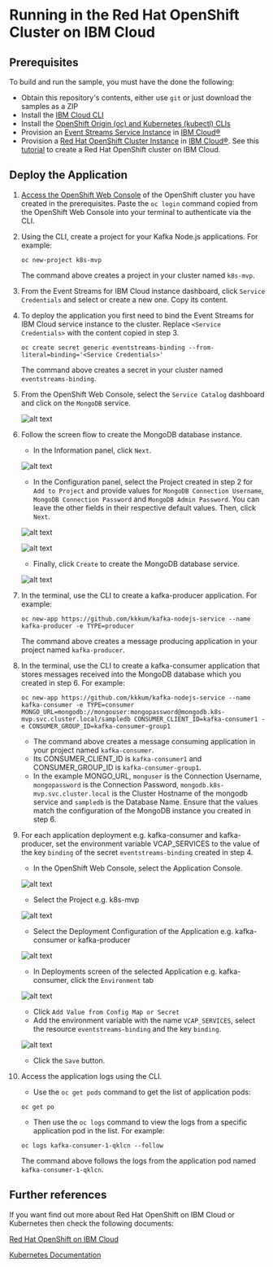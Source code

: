 # Running in the Red Hat OpenShift Cluster on IBM Cloud

## Prerequisites
To build and run the sample, you must have the done the following:

* Obtain this repository's contents, either use `git` or just download the samples as a ZIP
* Install the [IBM Cloud CLI](https://cloud.ibm.com/docs/cli?topic=cloud-cli-install-ibmcloud-cli)
* Install the [OpenShift Origin (oc) and Kubernetes (kubectl) CLIs](https://cloud.ibm.com/docs/openshift?topic=openshift-openshift-cli)
* Provision an [Event Streams Service Instance](https://cloud.ibm.com/catalog/services/event-streams) in [IBM Cloud®](https://cloud.ibm.com/)
* Provision a [Red Hat OpenShift Cluster Instance](https://cloud.ibm.com/kubernetes/catalog/openshiftcluster) in [IBM Cloud®](https://cloud.ibm.com/). See this [tutorial](https://cloud.ibm.com/docs/openshift?topic=openshift-getting-started#openshift_gs_cluster) to create a Red Hat OpenShift cluster on IBM Cloud.


## Deploy the Application

1. [Access the OpenShift Web Console](https://cloud.ibm.com/docs/openshift?topic=openshift-getting-started#openshift_gs_cluster) of the OpenShift cluster you have created in the prerequisites. Paste the `oc login` command copied from the OpenShift Web Console into your terminal to authenticate via the CLI.

2. Using the CLI, create a project for your Kafka Node.js applications. For example:
    ```shell
    oc new-project k8s-mvp
    ```
    The command above creates a project in your cluster named `k8s-mvp`.

3. From the Event Streams for IBM Cloud instance dashboard, click `Service Credentials` and select or create a new one. Copy its content. 

4. To deploy the application you first need to bind the Event Streams for IBM Cloud service instance to the cluster. Replace `<Service Credentials>` with the content copied in step 3.
    ```shell
    oc create secret generic eventstreams-binding --from-literal=binding='<Service Credentials>'
    ```
    The command above creates a secret in your cluster named `eventstreams-binding`. 

5. From the OpenShift Web Console, select the `Service Catalog` dashboard and click on the `MongoDB` service.

    ![alt text](RHOS-Service-Catalog.png "Red Hat OpenShift Service Catalog")

6. Follow the screen flow to create the MongoDB database instance.

    * In the Information panel, click `Next`.

    ![alt text](MongoDB-1-Info.png "MongDB Info Panel")

    * In the Configuration panel, select the Project created in step 2 for `Add to Project` and provide values for `MongoDB Connection Username`, `MongoDB Connection Password` and `MongoDB Admin Password`. You can leave the other fields in their respective default values. Then, click `Next`.

    ![alt text](MongoDB-2-Config1.png "MongDB Configuration Panel Part 1")

    ![alt text](MongoDB-2-Config2.png "MongDB Configuration Panel Part 1")

    * Finally, click `Create` to create the MongoDB database service.

    ![alt text](MongoDB-3-Binding.png "MongDB Binding Panel")

7. In the terminal, use the CLI to create a kafka-producer application. For example:
    ```shell
    oc new-app https://github.com/kkkum/kafka-nodejs-service --name kafka-producer -e TYPE=producer
    ```
    The command above creates a message producing application in your project named `kafka-producer`.

8. In the terminal, use the CLI to create a kafka-consumer application that stores messages received into the MongoDB database which you created in step 6. For example:
    ```shell
    oc new-app https://github.com/kkkum/kafka-nodejs-service --name kafka-consumer -e TYPE=consumer MONGO_URL=mongodb://mongouser:mongopassword@mongodb.k8s-mvp.svc.cluster.local/sampledb CONSUMER_CLIENT_ID=kafka-consumer1 -e CONSUMER_GROUP_ID=kafka-consumer-group1
    ```
    * The command above creates a message consuming application in your project named `kafka-consumer`.
    * Its CONSUMER_CLIENT_ID is `kafka-consumer1` and CONSUMER_GROUP_ID is `kafka-consumer-group1`.
    * In the example MONGO_URL, `monguser` is the Connection Username, `mongopassword` is the Connection Password, `mongodb.k8s-mvp.svc.cluster.local` is the Cluster Hostname of the mongodb service and `sampledb` is the Database Name. Ensure that the values match the configuration of the MongoDB instance you created in step 6.

9. For each application deployment e.g. kafka-consumer and kafka-producer, set the environment variable VCAP_SERVICES to the value of the key `binding` of the secret `eventstreams-binding` created in step 4.

    * In the OpenShift Web Console, select the Application Console.

    ![alt text](RHOS-1-App-Console.png "RHOS Select Application Console")

    * Select the Project e.g. k8s-mvp

    ![alt text](RHOS-2-Project.png "RHOS Select Project")

    * Select the Deployment Configuration of the Application e.g. kafka-consumer or kafka-producer

    ![alt text](RHOS-3-Deploy-Config.png "RHOS Select Deployment Configuration")

    * In Deployments screen of the selected Application e.g. kafka-consumer, click the `Environment` tab

    ![alt text](RHOS-4-Environment.png "RHOS Configure Environment")

    * Click `Add Value from Config Map or Secret`
    * Add the environment variable with the name `VCAP_SERVICES`, select the resource `eventstreams-binding` and the key `binding`.

    ![alt text](RHOS-5-Environment.png "RHOS Add Environment Variable VCAP_SERVICES")

    * Click the `Save` button.

10. Access the application logs using the CLI.

    * Use the `oc get pods` command to get the list of application pods:
    ```shell
    oc get po
    ```
    
    * Then use the `oc logs` command to view the logs from a specific application pod in the list. For example:
    ```shell
    oc logs kafka-consumer-1-qklcn --follow
    ```
    The command above follows the logs from the application pod named `kafka-consumer-1-qklcn`.

## Further references

If you want find out more about Red Hat OpenShift on IBM Cloud or Kubernetes then check the following documents:

[Red Hat OpenShift on IBM Cloud](https://www.ibm.com/cloud/openshift)

[Kubernetes Documentation](https://kubernetes.io/docs/home/)


